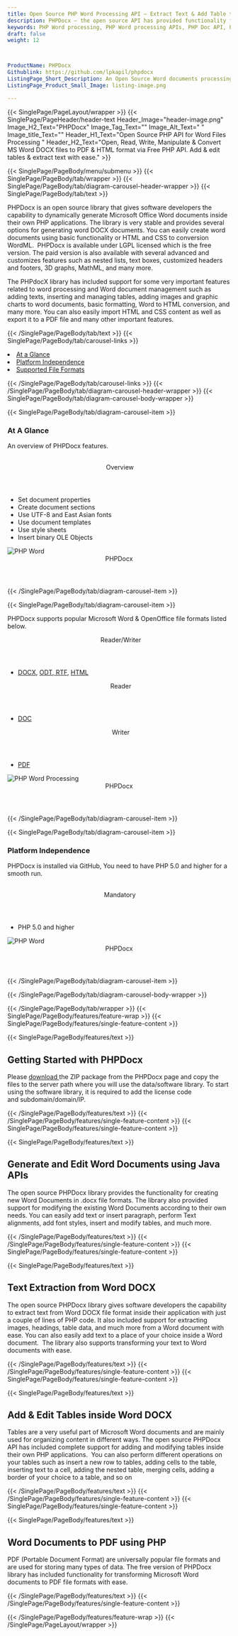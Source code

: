 ```yaml
---
title: Open Source PHP Word Processing API – Extract Text & Add Table to DOCX
description: PHPDocx – the open source API has provided functionality for creating, editing, converting Word Documents. It allows to Extract Text & Add Table to Word DOCX.
keywords: PHP Word processing, PHP Word processing APIs, PHP Doc API, PHP .docx API, PHP word library, create  Word Documents, modify Word documents, add image to word files, Open Source PHP Libraries, Open Source Word processing, Extract Text. Add Table to Word DOCX
draft: false
weight: 12



ProductName: PHPDocx
Githublink: https://github.com/lpkapil/phpdocx
ListingPage_Short_Description: An Open Source Word documents processing library allows to create, modify, manipulate and convert Microsoft Word DOCX files inside their own PHP applications.
ListingPage_Product_Small_Image: listing-image.png 

---
```


{{< SinglePage/PageLayout/wrapper >}}
{{< SinglePage/PageHeader/header-text
Header_Image="header-image.png"
Image_H2_Text="PHPDocx"
Image_Tag_Text=""
Image_Alt_Text=" "
Image_title_Text=""
Header_H1_Text="Open Source PHP API for Word Files Processing "
Header_H2_Text="Open, Read, Write, Manipulate & Convert MS Word DOCX files to PDF & HTML format via Free PHP API. Add & edit tables & extract text with ease." >}}

{{< SinglePage/PageBody/menu/submenu >}}
{{< SinglePage/PageBody/tab/wrapper >}}
{{< SinglePage/PageBody/tab/diagram-carousel-header-wrapper >}}
{{< SinglePage/PageBody/tab/text >}}



<p>PHPDocx is an open source library that gives software developers the capability to dynamically generate Microsoft Office Word documents inside their own PHP applications. The library is very stable and provides several options for generating word DOCX documents. You can easily create word documents using basic functionality or HTML and CSS to conversion WordML.  PHPDocx is available under LGPL licensed which is the free version. The paid version is also available with several advanced and customizes features such as nested lists, text boxes, customized headers and footers, 3D graphs, MathML, and many more.</p>
<p>The PHPdocX library has included support for some very important features related to word processing and Word document management such as adding texts, inserting and managing tables, adding images and graphic charts to word documents, basic formatting, Word to HTML conversion, and many more. You can also easily import HTML and CSS content as well as export it to a PDF file and many other important features.</p>

{{< /SinglePage/PageBody/tab/text >}}
{{< SinglePage/PageBody/tab/carousel-links >}}

<li data-target="#diagramcarousel" data-slide-to="0"><a href="#">At a Glance</a></li>
<li data-target="#diagramcarousel" data-slide-to="2"><a href="#">Platform Independence</a></li>
<li data-target="#diagramcarousel" data-slide-to="1"><a class="activetab" href="#">Supported File Formats</a></li>


{{< /SinglePage/PageBody/tab/carousel-links >}}
{{< /SinglePage/PageBody/tab/diagram-carousel-header-wrapper >}}
{{< SinglePage/PageBody/tab/diagram-carousel-body-wrapper >}}

{{< SinglePage/PageBody/tab/diagram-carousel-item >}}
<h3>At A Glance</h3>
<p>An overview of PHPDocx features.</p>
<div class="diagram1 d1-poi">
<div class="d1-row">
<div class="d1-col d1-left"> </div>
<!--/left-->
<div class="d1-col d1-right"><header><i class="fa fa-file-excel-o"> </i>Overview</header>
<ul>
<li>Set document properties</li>
<li>Create document sections</li>
<li>Use UTF-8 and East Asian fonts</li>
<li>Use document templates</li>
<li>Use style sheets</li>
<li>Insert binary OLE Objects</li>
</ul>
</div>
<!--/right--></div>
<!--/row-->
<div class="d1-logo"><img class="bg-lite" src='listing-image.png' alt="PHP Word"><header>PHPDocx</header><footer><small></small></footer></div>
<!--/logo--></div>
<!--/diagram1-->
{{< /SinglePage/PageBody/tab/diagram-carousel-item >}}

{{< SinglePage/PageBody/tab/diagram-carousel-item >}}
<p>PHPDocx supports popular Microsoft Word & OpenOffice file formats listed below.</p>
<div class="diagram1 d2  d1-poi">
<div class="d1-row">
<div class="d1-col d1-left"><header><i class="fa fa-arrows-v "> </i> Reader/Writer</header>
<ul>
<li><a href="https://docs.fileformat.com/word-processing/docx/">DOCX</a>, <a href="https://docs.fileformat.com/word-processing/odt/">ODT</a>,<a href="https://docs.fileformat.com/word-processing/rtf/"> RTF</a>, <a href="https://docs.fileformat.com/web/html/">HTML</a></li>
</ul>
</div>
<!--/left-->
<div class="d1-col d1-right"><header><i class="fa  fa-long-arrow-down"> </i> Reader</header>
<ul>
<li><a href="https://docs.fileformat.com/word-processing/doc/">DOC</a></li>
</ul>
<header><i class="fa  fa-long-arrow-down"> </i> Writer</header>
<ul>
<li><a href="https://docs.fileformat.com/view/pdf/">PDF</a></li>
</ul>
</div>
<!--/right--></div>
<!--/row-->
<div class="d1-logo"><img class="bg-lite" src='listing-image.png' alt="PHP Word Processing"><header>PHPDocx</header><footer><small></small></footer></div>
<!--/logo--></div>
<!--/diagram2-->
{{< /SinglePage/PageBody/tab/diagram-carousel-item >}}

{{< SinglePage/PageBody/tab/diagram-carousel-item >}}
<h3>Platform Independence</h3>
<p>PHPDocx is installed via GitHub, You need to have PHP 5.0 and higher for a smooth run.</p>
<div class="diagram1 d1-poi">
<div class="d1-row">
<div class="d1-col d1-left"> </div>
<!--/left-->
<div class="d1-col d1-right"><header><i class="fa fa-cubes"> </i>Mandatory</header>
<ul>
<li>PHP 5.0 and higher</li>
</ul>
</div>
<!--/right--></div>
<!--/row-->
<div class="d1-logo"><img class="bg-lite" src='listing-image.png' alt="PHP Word"><header>PHPDocx</header><footer><small></small></footer></div>
<!--/logo--></div>
<!--/diagram2 -->
{{< /SinglePage/PageBody/tab/diagram-carousel-item >}}

{{< /SinglePage/PageBody/tab/diagram-carousel-body-wrapper >}}

{{< /SinglePage/PageBody/tab/wrapper >}}
{{< SinglePage/PageBody/features/feature-wrap >}}
{{< SinglePage/PageBody/features/single-feature-content >}}

{{< SinglePage/PageBody/features/text >}}
<h2 class="h2title">Getting Started with PHPDocx</h2>
<p>Please <a href="https://github.com/lpkapil/phpdocx/archive/master.zip">download </a>the ZIP package from the PHPDocx page and copy the files to the server path where you will use the data/software library. To start using the software library, it is required to add the license code and subdomain/domain/IP. </p>

{{< /SinglePage/PageBody/features/text >}}
{{< /SinglePage/PageBody/features/single-feature-content >}}
{{< SinglePage/PageBody/features/single-feature-content >}}

{{< SinglePage/PageBody/features/text >}}
<h2 class="h2title">Generate and Edit Word Documents using Java APIs</h2>
<p>The open source PHPDocx library provides the functionality for creating new Word Documents in .docx file formats. The library also provided support for modifying the existing Word Documents according to their own needs. You can easily add text or insert paragraph, perform Text alignments, add font styles, insert and modify tables, and much more.</p>

{{< /SinglePage/PageBody/features/text >}}
{{< /SinglePage/PageBody/features/single-feature-content >}}
{{< SinglePage/PageBody/features/single-feature-content >}}

{{< SinglePage/PageBody/features/text >}}
<h2 class="h2title">Text Extraction from Word DOCX</h2>
<p>The open source PHPDocx library gives software developers the capability to extract text from Word DOCX file format inside their application with just a couple of lines of PHP code. It also included support for extracting images, headings, table data, and much more from a Word document with ease. You can also easily add text to a place of your choice inside a Word document.  The library also supports transforming your text to Word documents with ease.</p>

{{< /SinglePage/PageBody/features/text >}}
{{< /SinglePage/PageBody/features/single-feature-content >}}
{{< SinglePage/PageBody/features/single-feature-content >}}

{{< SinglePage/PageBody/features/text >}}
<h2 class="h2title">Add & Edit Tables inside Word DOCX</h2>
<p>Tables are a very useful part of Microsoft Word documents and are mainly used for organizing content in different ways. The open source PHPDocx API has included complete support for adding and modifying tables inside their own PHP applications.  You can also perform different operations on your tables such as insert a new row to tables, adding cells to the table, inserting text to a cell, adding the nested table, merging cells, adding a border of your choice to a table, and so on</p>

{{< /SinglePage/PageBody/features/text >}}
{{< /SinglePage/PageBody/features/single-feature-content >}}
{{< SinglePage/PageBody/features/single-feature-content >}}

{{< SinglePage/PageBody/features/text >}}
<h2 class="h2title">Word Documents to PDF using PHP</h2>
<p>PDF (Portable Document Format) are universally popular file formats and are used for storing many types of data. The free version of PHPDocx library has included functionality for transforming Microsoft Word documents to PDF file formats with ease.</p>

{{< /SinglePage/PageBody/features/text >}}
{{< /SinglePage/PageBody/features/single-feature-content >}}

{{< /SinglePage/PageBody/features/feature-wrap >}}
{{< /SinglePage/PageLayout/wrapper >}}